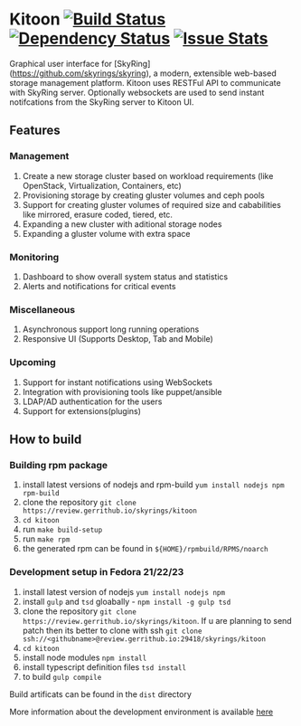 # Kitoon [![Build Status](https://travis-ci.org/skyrings/kitoon.svg?branch=master)](https://travis-ci.org/skyrings/kitoon) [![Dependency Status](https://david-dm.org/skyrings/kitoon.svg)](https://david-dm.org/skyrings/kitoon) [![Issue Stats](http://issuestats.com/github/skyrings/kitoon/badge/pr?style=flat)](http://issuestats.com/github/skyrings/kitoon)

Graphical user interface for [SkyRing] (https://github.com/skyrings/skyring), a modern, extensible web-based storage management platform. Kitoon uses RESTFul API to communicate with SkyRing server. Optionally websockets are used to send instant notifcations from the SkyRing server to Kitoon UI.

## Features
### Management
1. Create a new storage cluster based on workload requirements (like OpenStack, Virtualization, Containers, etc)
2. Provisioning storage by creating gluster volumes and ceph pools
3. Support for creating gluster volumes of required size and cababilities like mirrored, erasure coded, tiered, etc.
4. Expanding a new cluster with aditional storage nodes
5. Expanding a gluster volume with extra space

### Monitoring
1. Dashboard to show overall system status and statistics
2. Alerts and notifications for critical events

### Miscellaneous
1. Asynchronous support long running operations
2. Responsive UI (Supports Desktop, Tab and Mobile)

### Upcoming
1. Support for instant notifications using WebSockets
2. Integration with provisioning tools like puppet/ansible
3. LDAP/AD authentication for the users
4. Support for extensions(plugins)


## How to build

### Building rpm package
1. install latest versions of nodejs and rpm-build `yum install nodejs npm rpm-build`
2. clone the repository `git clone https://review.gerrithub.io/skyrings/kitoon`
3. `cd kitoon`
4. run `make build-setup`
5. run `make rpm`
6. the generated rpm can be found in `${HOME}/rpmbuild/RPMS/noarch`

### Development setup in Fedora 21/22/23
1. install latest version of nodejs `yum install nodejs npm`
2. install `gulp` and `tsd` gloabally - `npm install -g gulp tsd`
3. clone the repository `git clone https://review.gerrithub.io/skyrings/kitoon`. If u are planning to send patch then its better to clone with ssh `git clone ssh://<githubname>@review.gerrithub.io:29418/skyrings/kitoon`
4. `cd kitoon`
5. install node modules `npm install`
6. install typescript definition files `tsd install`
7. to build `gulp compile`

Build artificats can be found in the `dist` directory

More information about the development environment is available [here](./DEVELOPING.md)
